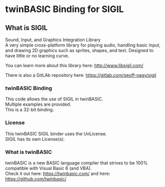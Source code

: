 # twinBASIC Binding for SIGIL


## What is SIGIL

Sound, Input, and Graphics Integration Library  
A very simple cross-platform library for playing audio, handling basic input, and drawing 2D graphics such as sprites, shapes, and text. Designed to have little or no learning curve.

You can learn more about this library here:
http://www.libsigil.com/

There is also a GitLAb repository here:
https://gitlab.com/geoff-nagy/sigil

### twinBASIC Binding
This code allows the use of SIGIL in twinBASIC.  
Multiple examples are provided.  
This is a 32-bit binding.

### License

This twinBASIC SIGIL binder uses the UnLicense.  
SIGIL has its own License(s).


### What is twinBASIC
twinBASIC is a new BASIC language compiler that strives to be 100% compatible with Visual Basic 6 (and VBA).  
Check it out here: https://twinbasic.com/
and here: https://github.com/twinbasic/
